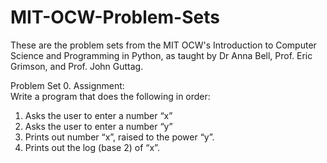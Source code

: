 # MIT-OCW-Problem-Sets
These are the problem sets from the MIT OCW's Introduction to Computer Science and Programming in Python, as taught by Dr Anna Bell, Prof. Eric Grimson, and Prof. John Guttag.

Problem Set 0.
Assignment:  
Write a program that does the following in order: 
1. Asks the user to enter a number “x” 
2. Asks the user to enter a number “y”  
3. Prints out number “x”, raised to the power “y”. 
4. Prints out the log (base 2) of “x”.  
